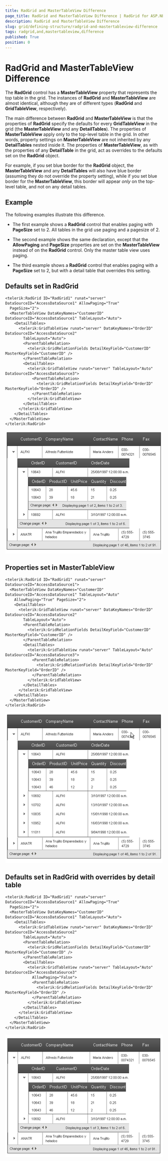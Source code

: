 ```yaml
---
title: RadGrid and MasterTableView Difference
page_title: RadGrid and MasterTableView Difference | RadGrid for ASP.NET AJAX Documentation
description: RadGrid and MasterTableView Difference
slug: grid/defining-structure/radgrid-and-mastertableview-difference
tags: radgrid,and,mastertableview,difference
published: True
position: 0
---
```


# RadGrid and MasterTableView Difference



The **RadGrid** control has a **MasterTableView** property that represents the top table in the grid. The instances of **RadGrid** and **MasterTableView** are almost identical, although they are of different types (**RadGrid** and **GridTableView**, respectively).

The main difference between **RadGrid** and **MasterTableView** is that the properties of **RadGrid** specify the defaults for every **GridTableView** in the grid (the **MasterTableView** and any **DetailTables**). The properties of **MasterTableView** apply only to the top-level table in the grid. In other words, property settings on **MasterTableView** are not inherited by any **DetailTables** nested inside it. The properties of **MasterTableView**, as with the properties of any **DetailTable** in the grid, act as overrides to the defaults set on the **RadGrid** object.

For example, if you set blue border for the **RadGrid** object, the **MasterTableView** and any **DetailTables** will also have blue border (assuming they do not override the property setting), while if you set blue border for the **MasterTableView**, this border will appear *only* on the top-level table, and not on any detail tables.

## Example

The following examples illustrate this difference.

* The first example shows a **RadGrid** control that enables paging with **PageSize** set to 2. All tables in the grid use paging and a pagesize of 2.

* The second example shows the same declaration, except that the **AllowPaging** and **PageSize** properties are set on the **MasterTableView** instead of on the **RadGrid** control. Only the master table view uses paging.

* The third example shows a **RadGrid** control that enables paging with a **PageSize** set to 2, but with a detail table that overrides this setting.

## Defaults set in RadGrid

````ASPNET
<telerik:RadGrid ID="RadGrid1" runat="server" DataSourceID="AccessDataSource1" AllowPaging="True"
  PageSize="2">
  <MasterTableView DataKeyNames="CustomerID" DataSourceID="AccessDataSource1" TableLayout="Auto">
    <DetailTables>
      <telerik:GridTableView runat="server" DataKeyNames="OrderID" DataSourceID="AccessDataSource2"
        TableLayout="Auto">
        <ParentTableRelation>
          <telerik:GridRelationFields DetailKeyField="CustomerID" MasterKeyField="CustomerID" />
        </ParentTableRelation>
        <DetailTables>
          <telerik:GridTableView runat="server" TableLayout="Auto" DataSourceID="AccessDataSource3">
            <ParentTableRelation>
              <telerik:GridRelationFields DetailKeyField="OrderID" MasterKeyField="OrderID" />
            </ParentTableRelation>
          </telerik:GridTableView>
        </DetailTables>
      </telerik:GridTableView>
    </DetailTables>
  </MasterTableView>
</telerik:RadGrid>
````



![](images/grd_Grid_MasterTable_Diff_1.png)

## Properties set in MasterTableView

````ASPNET
<telerik:RadGrid ID="RadGrid1" runat="server" DataSourceID="AccessDataSource1">
  <MasterTableView DataKeyNames="CustomerID" DataSourceID="AccessDataSource1" TableLayout="Auto"
    AllowPaging="True" PageSize="2">
    <DetailTables>
      <telerik:GridTableView runat="server" DataKeyNames="OrderID" DataSourceID="AccessDataSource2"
        TableLayout="Auto">
        <ParentTableRelation>
          <telerik:GridRelationFields DetailKeyField="CustomerID" MasterKeyField="CustomerID" />
        </ParentTableRelation>
        <DetailTables>
          <telerik:GridTableView runat="server" TableLayout="Auto" DataSourceID="AccessDataSource3">
            <ParentTableRelation>
              <telerik:GridRelationFields DetailKeyField="OrderID" MasterKeyField="OrderID" />
            </ParentTableRelation>
          </telerik:GridTableView>
        </DetailTables>
      </telerik:GridTableView>
    </DetailTables>
  </MasterTableView>
</telerik:RadGrid>
````

![](images/grd_Grid_MasterTable_Diff_2.png)

## Defaults set in RadGrid with overrides by detail table

````ASPNET
<telerik:RadGrid ID="RadGrid1" runat="server" DataSourceID="AccessDataSource1" AllowPaging="True"
  PageSize="2">
  <MasterTableView DataKeyNames="CustomerID" DataSourceID="AccessDataSource1" TableLayout="Auto">
    <DetailTables>
      <telerik:GridTableView runat="server" DataKeyNames="OrderID" DataSourceID="AccessDataSource2"
        TableLayout="Auto">
        <ParentTableRelation>
          <telerik:GridRelationFields DetailKeyField="CustomerID" MasterKeyField="CustomerID" />
        </ParentTableRelation>
        <DetailTables>
          <telerik:GridTableView runat="server" TableLayout="Auto" DataSourceID="AccessDataSource3"
            AllowPaging="False">
            <ParentTableRelation>
              <telerik:GridRelationFields DetailKeyField="OrderID" MasterKeyField="OrderID" />
            </ParentTableRelation>
          </telerik:GridTableView>
        </DetailTables>
      </telerik:GridTableView>
    </DetailTables>
  </MasterTableView>
</telerik:RadGrid>
````

![](images/grd_Grid_MasterTable_Diff_3.png)
